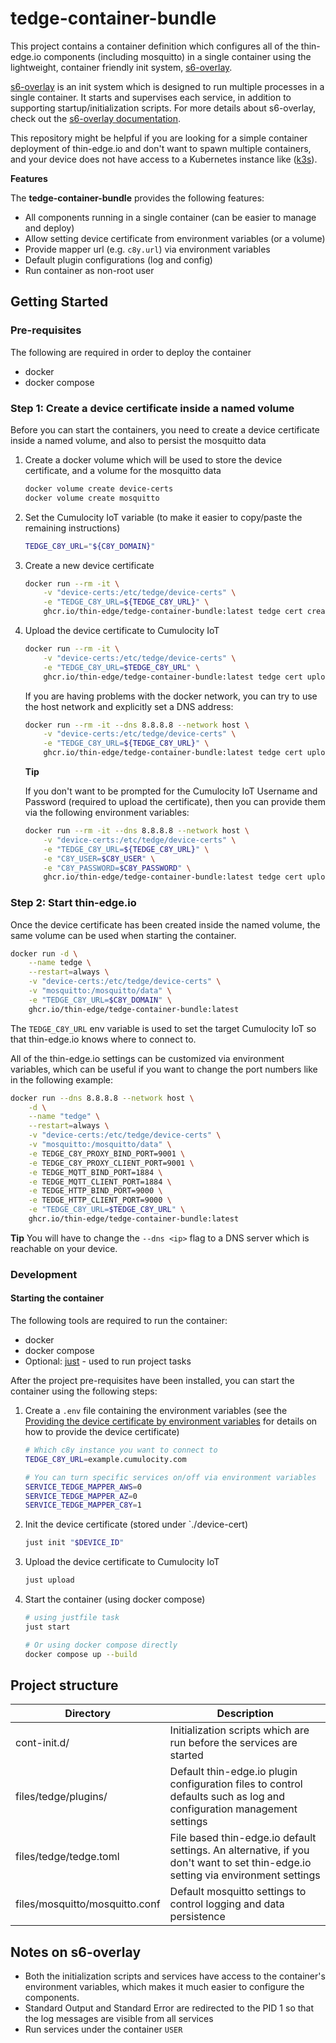 # tedge-container-bundle

This project contains a container definition which configures all of the thin-edge.io components (including mosquitto) in a single container using the lightweight, container friendly init system, [s6-overlay](https://github.com/just-containers/s6-overlay).

[s6-overlay](https://github.com/just-containers/s6-overlay) is an init system which is designed to run multiple processes in a single container. It starts and supervises each service, in addition to supporting startup/initialization scripts. For more details about s6-overlay, check out the [s6-overlay documentation](https://github.com/just-containers/s6-overlay).

This repository might be helpful if you are looking for a simple container deployment of thin-edge.io and don't want to spawn multiple containers, and your device does not have access to a Kubernetes instance like ([k3s](https://k3s.io/)).


**Features**

The **tedge-container-bundle** provides the following features:

* All components running in a single container (can be easier to manage and deploy)
* Allow setting device certificate from environment variables (or a volume)
* Provide mapper url (e.g. `c8y.url`) via environment variables
* Default plugin configurations (log and config)
* Run container as non-root user

## Getting Started

### Pre-requisites

The following are required in order to deploy the container

* docker
* docker compose

### Step 1: Create a device certificate inside a named volume

Before you can start the containers, you need to create a device certificate inside a named volume, and also to persist the mosquitto data

1. Create a docker volume which will be used to store the device certificate, and a volume for the mosquitto data

    ```sh
    docker volume create device-certs
    docker volume create mosquitto
    ```

2. Set the Cumulocity IoT variable (to make it easier to copy/paste the remaining instructions)

    ```sh
    TEDGE_C8Y_URL="${C8Y_DOMAIN}"
    ```

3. Create a new device certificate

    ```sh
    docker run --rm -it \
        -v "device-certs:/etc/tedge/device-certs" \
        -e "TEDGE_C8Y_URL=${TEDGE_C8Y_URL}" \
        ghcr.io/thin-edge/tedge-container-bundle:latest tedge cert create --device-id "<mydeviceid>"
    ```

4. Upload the device certificate to Cumulocity IoT

    ```sh
    docker run --rm -it \
        -v "device-certs:/etc/tedge/device-certs" \
        -e "TEDGE_C8Y_URL=$TEDGE_C8Y_URL" \
        ghcr.io/thin-edge/tedge-container-bundle:latest tedge cert upload c8y
    ```

    If you are having problems with the docker network, you can try to use the host network and explicitly set a DNS address:

    ```sh
    docker run --rm -it --dns 8.8.8.8 --network host \
        -v "device-certs:/etc/tedge/device-certs" \
        -e "TEDGE_C8Y_URL=${TEDGE_C8Y_URL}" \
        ghcr.io/thin-edge/tedge-container-bundle:latest tedge cert upload c8y
    ```

    **Tip**

    If you don't want to be prompted for the Cumulocity IoT Username and Password (required to upload the certificate), then you can provide them via the following environment variables:

    ```sh
    docker run --rm -it --dns 8.8.8.8 --network host \
        -v "device-certs:/etc/tedge/device-certs" \
        -e "TEDGE_C8Y_URL=${TEDGE_C8Y_URL}" \
        -e "C8Y_USER=$C8Y_USER" \
        -e "C8Y_PASSWORD=$C8Y_PASSWORD" \
        ghcr.io/thin-edge/tedge-container-bundle:latest tedge cert upload c8y
    ```

### Step 2: Start thin-edge.io

Once the device certificate has been created inside the named volume, the same volume can be used when starting the container.

```sh
docker run -d \
    --name tedge \
    --restart=always \
    -v "device-certs:/etc/tedge/device-certs" \
    -v "mosquitto:/mosquitto/data" \
    -e "TEDGE_C8Y_URL=$C8Y_DOMAIN" \
    ghcr.io/thin-edge/tedge-container-bundle:latest
```

The `TEDGE_C8Y_URL` env variable is used to set the target Cumulocity IoT so that thin-edge.io knows where to connect to.

All of the thin-edge.io settings can be customized via environment variables, which can be useful if you want to change the port numbers like in the following example:

```sh
docker run --dns 8.8.8.8 --network host \
    -d \
    --name "tedge" \
    --restart=always \
    -v "device-certs:/etc/tedge/device-certs" \
    -v "mosquitto:/mosquitto/data" \
    -e TEDGE_C8Y_PROXY_BIND_PORT=9001 \
    -e TEDGE_C8Y_PROXY_CLIENT_PORT=9001 \
    -e TEDGE_MQTT_BIND_PORT=1884 \
    -e TEDGE_MQTT_CLIENT_PORT=1884 \
    -e TEDGE_HTTP_BIND_PORT=9000 \
    -e TEDGE_HTTP_CLIENT_PORT=9000 \
    -e "TEDGE_C8Y_URL=$TEDGE_C8Y_URL" \
    ghcr.io/thin-edge/tedge-container-bundle:latest
```

**Tip** You will have to change the `--dns <ip>` flag to a DNS server which is reachable on your device.

### Development

#### Starting the container

The following tools are required to run the container:

* docker
* docker compose
* Optional: [just](https://github.com/casey/just) - used to run project tasks

After the project pre-requisites have been installed, you can start the container using the following steps:

1. Create a `.env` file containing the environment variables (see the [Providing the device certificate by environment variables](./README.md#providing-the-device-certificate-by-environment-variables) for details on how to provide the device certificate)

    ```sh
    # Which c8y instance you want to connect to
    TEDGE_C8Y_URL=example.cumulocity.com

    # You can turn specific services on/off via environment variables
    SERVICE_TEDGE_MAPPER_AWS=0
    SERVICE_TEDGE_MAPPER_AZ=0
    SERVICE_TEDGE_MAPPER_C8Y=1
    ```

2. Init the device certificate (stored under `./device-cert)

    ```sh
    just init "$DEVICE_ID"
    ```

3. Upload the device certificate to Cumulocity IoT

    ```sh
    just upload
    ```

4. Start the container (using docker compose)

    ```sh
    # using justfile task
    just start

    # Or using docker compose directly
    docker compose up --build
    ```


## Project structure

|Directory|Description|
|---|--|
|cont-init.d/|Initialization scripts which are run before the services are started|
|files/tedge/plugins/|Default thin-edge.io plugin configuration files to control defaults such as log and configuration management settings|
|files/tedge/tedge.toml|File based thin-edge.io default settings. An alternative, if you don't want to set thin-edge.io setting via environment settings|
|files/mosquitto/mosquitto.conf|Default mosquitto settings to control logging and data persistence|

## Notes on s6-overlay

* Both the initialization scripts and services have access to the container's environment variables, which makes it much easier to configure the components.
* Standard Output and Standard Error are redirected to the PID 1 so that the log messages are visible from all services
* Run services under the container `USER`
